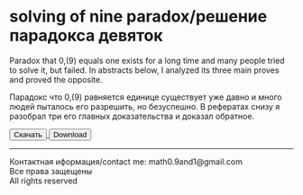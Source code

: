 <!DOCTYPE html>
<html>
    <head>
        <title>
            мой сайт
        </title>
        <meta charset="utf-8">
        <meta name="description" content="решение парадокса девяток, solving of nine paradox">
        <link rel="shortcut icon" href="foto.png">
        <meta name="keywords" content="nine paradox, 0.(9)=1, 0.(9), парадокс девяток, девять в периоде, периодическая дробь">
    </head>
    <body>
        <h1> 
            solving of nine paradox/решение парадокса девяток
        </h1>
        <p id="bebra">
            Paradox that 0,(9) equals one exists for a long time and many people tried to solve it, but failed. In abstracts below, I analyzed its three main proves and proved the opposite.
        </p>
        <p>
        Парадокс что 0,(9) равняется единице существует уже давно и много людей пыталось его разрешить, но безуспешно. В рефератах снизу я разобрал три его главных доказательства и доказал обратное.
        </p>
        <a href="https://drive.google.com/file/d/15kWbSwHCGb64Ul3Bue-n06Vdwk6lGox3/view?usp=drive_link" download="nine_paradox_ru.pdf">
            <button>Скачать</button>
        </a>
        <a href="https://drive.google.com/file/d/1g9NO8GjUTYqeZG7fi-K1zNhQdbFu5skI/view?usp=drive_link" download="nine_paradox_eng.pdf">
            <button>Download</button>
        </a>
        <hr>
        Контактная иформация/contact me: math0.9and1@gmail.com
        <br>Все права защещены
        <br> All rights reserved
    </body>
</html>

